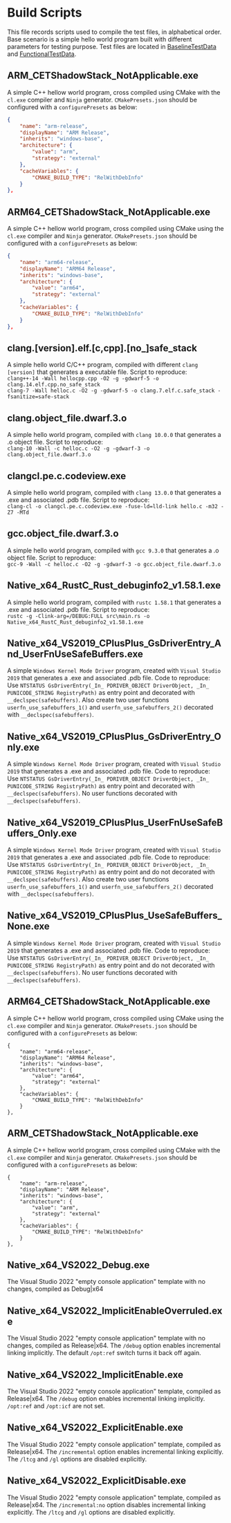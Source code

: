 # Build Scripts

This file records scripts used to compile the test files, in alphabetical order.
Base scenario is a simple hello world program built with different parameters for testing purpose.
Test files are located in [BaselineTestData](https://github.com/microsoft/binskim/tree/main/src/Test.FunctionalTests.BinSkim.Driver/BaselineTestData) and [FunctionalTestData](https://github.com/microsoft/binskim/tree/main/src/Test.FunctionalTests.BinSkim.Rules/FunctionalTestData).

## ARM_CETShadowStack_NotApplicable.exe

A simple C++ hellow world program, cross compiled using CMake with the `cl.exe` compiler and `Ninja` generator.
`CMakePresets.json` should be configured with a `configurePresets` as below:

```json
{
    "name": "arm-release",
    "displayName": "ARM Release",
    "inherits": "windows-base",
    "architecture": {
        "value": "arm",
        "strategy": "external"
    },
    "cacheVariables": {
        "CMAKE_BUILD_TYPE": "RelWithDebInfo"
    }
},
```

## ARM64_CETShadowStack_NotApplicable.exe

A simple C++ hellow world program, cross compiled using CMake using the `cl.exe` compiler and `Ninja` generator.
`CMakePresets.json` should be configured with a `configurePresets` as below:

```json
{
    "name": "arm64-release",
    "displayName": "ARM64 Release", 
    "inherits": "windows-base",
    "architecture": {
        "value": "arm64",
        "strategy": "external"
    },
    "cacheVariables": {
        "CMAKE_BUILD_TYPE": "RelWithDebInfo"
    }
},
```

## clang.[version].elf.[c,cpp].[no_]safe_stack

A simple hello world C/C++ program, compiled with different `clang [version]` that generates a executable file. Script to reproduce:  
`clang++-14 -Wall hellocpp.cpp -O2 -g -gdwarf-5 -o clang.14.elf.cpp.no_safe_stack`  
`clang-7 -Wall helloc.c -O2 -g -gdwarf-5 -o clang.7.elf.c.safe_stack -fsanitize=safe-stack`

## clang.object_file.dwarf.3.o

A simple hello world program, compiled with `clang 10.0.0` that generates a .o object file. Script to reproduce:  
`clang-10 -Wall -c helloc.c -O2 -g -gdwarf-3 -o clang.object_file.dwarf.3.o`

## clangcl.pe.c.codeview.exe

A simple hello world program, compiled with `clang 13.0.0` that generates a .exe and associated .pdb file. Script to reproduce:  
`clang-cl -o clangcl.pe.c.codeview.exe -fuse-ld=lld-link hello.c -m32 -Z7 -MTd`

## gcc.object_file.dwarf.3.o

A simple hello world program, compiled with `gcc 9.3.0` that generates a .o object file. Script to reproduce:  
`gcc-9 -Wall -c helloc.c -O2 -g -gdwarf-3 -o gcc.object_file.dwarf.3.o`

## Native_x64_RustC_Rust_debuginfo2_v1.58.1.exe

A simple hello world program, compiled with `rustc 1.58.1` that generates a .exe and associated .pdb file. Script to reproduce:  
`rustc -g -Clink-arg=/DEBUG:FULL src\main.rs -o Native_x64_RustC_Rust_debuginfo2_v1.58.1.exe`

## Native_x64_VS2019_CPlusPlus_GsDriverEntry_And_UserFnUseSafeBuffers.exe

A simple `Windows Kernel Mode Driver` program, created with `Visual Studio 2019` that generates a .exe and associated .pdb file. Code to reproduce:  
Use `NTSTATUS GsDriverEntry(_In_ PDRIVER_OBJECT DriverObject, _In_ PUNICODE_STRING RegistryPath)` as entry point and decorated with `__declspec(safebuffers)`.
Also create two user functions `userfn_use_safebuffers_1()` and `userfn_use_safebuffers_2()` decorated with `__declspec(safebuffers)`.

## Native_x64_VS2019_CPlusPlus_GsDriverEntry_Only.exe

A simple `Windows Kernel Mode Driver` program, created with `Visual Studio 2019` that generates a .exe and associated .pdb file. Code to reproduce:  
Use `NTSTATUS GsDriverEntry(_In_ PDRIVER_OBJECT DriverObject, _In_ PUNICODE_STRING RegistryPath)` as entry point and decorated with `__declspec(safebuffers)`.
No user functions decorated with `__declspec(safebuffers)`.

## Native_x64_VS2019_CPlusPlus_UserFnUseSafeBuffers_Only.exe

A simple `Windows Kernel Mode Driver` program, created with `Visual Studio 2019` that generates a .exe and associated .pdb file. Code to reproduce:  
Use `NTSTATUS GsDriverEntry(_In_ PDRIVER_OBJECT DriverObject, _In_ PUNICODE_STRING RegistryPath)` as entry point and do not decorated with `__declspec(safebuffers)`.
Also create two user functions `userfn_use_safebuffers_1()` and `userfn_use_safebuffers_2()` decorated with `__declspec(safebuffers)`.

## Native_x64_VS2019_CPlusPlus_UseSafeBuffers_None.exe

A simple `Windows Kernel Mode Driver` program, created with `Visual Studio 2019` that generates a .exe and associated .pdb file. Code to reproduce:  
Use `NTSTATUS GsDriverEntry(_In_ PDRIVER_OBJECT DriverObject, _In_ PUNICODE_STRING RegistryPath)` as entry point and do not decorated with `__declspec(safebuffers)`.
No user functions decorated with `__declspec(safebuffers)`.

## ARM64_CETShadowStack_NotApplicable.exe
A simple C++ hellow world program, cross compiled using CMake using the `cl.exe` compiler and `Ninja` generator.
`CMakePresets.json` should be configured with a `configurePresets` as below:
```
{
    "name": "arm64-release",
    "displayName": "ARM64 Release", 
    "inherits": "windows-base",
    "architecture": {
        "value": "arm64",
        "strategy": "external"
    },
    "cacheVariables": {
        "CMAKE_BUILD_TYPE": "RelWithDebInfo"
    }
},
```

## ARM_CETShadowStack_NotApplicable.exe

A simple C++ hellow world program, cross compiled using CMake with the `cl.exe` compiler and `Ninja` generator.
`CMakePresets.json` should be configured with a `configurePresets` as below:
```
{
    "name": "arm-release",
    "displayName": "ARM Release",
    "inherits": "windows-base",
    "architecture": {
        "value": "arm",
        "strategy": "external"
    },
    "cacheVariables": {
        "CMAKE_BUILD_TYPE": "RelWithDebInfo"
    }
},
```

## Native_x64_VS2022_Debug.exe

The Visual Studio 2022 "empty console application" template with no changes, compiled as Debug|x64

## Native_x64_VS2022_ImplicitEnableOverruled.exe

The Visual Studio 2022 "empty console application" template with no changes, compiled as Release|x64.  The `/debug` option enables incremental linking implicitly.  The default `/opt:ref` switch turns it back off again.

## Native_x64_VS2022_ImplicitEnable.exe

The Visual Studio 2022 "empty console application" template, compiled as Release|x64.  The `/debug` option enables incremental linking implicitly.  `/opt:ref` and `/opt:icf` are not set.

## Native_x64_VS2022_ExplicitEnable.exe

The Visual Studio 2022 "empty console application" template, compiled as Release|x64.  The `/incremental` option enables incremental linking explicitly.  The `/ltcg` and `/gl` options are disabled explicitly.

## Native_x64_VS2022_ExplicitDisable.exe

The Visual Studio 2022 "empty console application" template, compiled as Release|x64.  The `/incremental:no` option disables incremental linking explicitly.  The `/ltcg` and `/gl` options are disabled explicitly.
